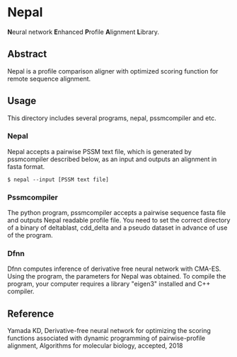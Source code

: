 # Nepal
**N**eural network **E**nhanced **P**rofile **A**lignment **L**ibrary.

## Abstract
Nepal is a profile comparison aligner with optimized scoring function for remote sequence alignment.

## Usage
This directory includes several programs, nepal, pssmcompiler and etc.

### Nepal
Nepal accepts a pairwise PSSM text file, which is generated by pssmcompiler described below, as an input and outputs an alignment in fasta format.

`$ nepal --input [PSSM text file]`

### Pssmcompiler
The python program, pssmcompiler accepts a pairwise sequence fasta file and outputs Nepal readable profile file. You need to set the correct directory of a binary of deltablast, cdd_delta and a pseudo dataset in advance of use of the program.

### Dfnn
Dfnn computes inference of derivative free neural network with CMA-ES. Using the program, the parameters for Nepal was obtained. To compile the program, your computer requires a library "eigen3" installed and C++ compiler.

## Reference
Yamada KD, Derivative-free neural network for optimizing the scoring functions associated with dynamic programming of pairwise-profile alignment, Algorithms for molecular biology, accepted, 2018
